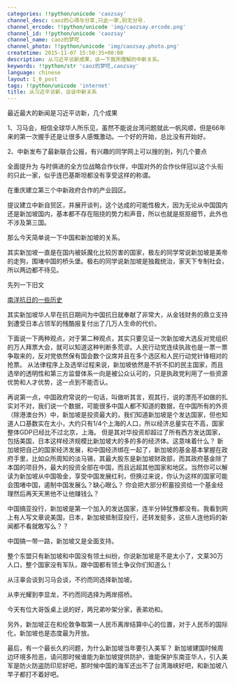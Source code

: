 ```yaml
---
categories: !!python/unicode 'caozsay'
channel_desc: caoz的心得与分享,只此一家,别无分号.
channel_ercode: !!python/unicode 'img/caozsay.ercode.png'
channel_id: !!python/unicode 'caozsay'
channel_name: caoz的梦呓
channel_photo: !!python/unicode 'img/caozsay.photo.png'
createtime: 2015-11-07 15:50:35+00:00
description: 从习近平访新成果，谈一下我所理解的中新关系。
keywords: !!python/str 'caoz的梦呓,caozsay'
language: chinese
layout: 1_0_post
tags: !!python/unicode 'internet'
title: 从习近平访新，谈谈中新关系
---
```

<div class="rich_media_content" id="js_content">
<p>
         最近最大的新闻是习近平访新，几个成果
        </p>
<p>
         1、习马会，相信全球华人所乐见，虽然不能说台湾问题就此一帆风顺，但是66年来的第一次握手还是让很多人感慨激动。一个好的开始，总比没有开始好。
        </p>
<p>
</p>
<p>
         2、中新发布了最新联合公报，有兴趣的同学网上可以搜的到，列几个要点
        </p>
<p>
         全面提升为 与时俱进的全方位战略合作伙伴，中国对外的合作伙伴冠以这个头衔的只此一家，似乎连巴基斯坦都没有享受这样的称谓。
        </p>
<p>
</p>
<p>
         在重庆建立第三个中新政府合作的产业园区。
        </p>
<p>
</p>
<p>
         提议建立中新自贸区，并展开谈判，这个达成的可能性极大，因为无论从中国国内还是新加坡国内，基本都不存在阻挠的势力和声音，所以也就是抠抠细节，此外也不涉及第三国。
        </p>
<p>
</p>
<p>
         那么今天简单说一下中国和新加坡的关系。
        </p>
<p>
</p>
<p>
         其实新加坡一直是在国内被妖魔化比较厉害的国家，极左的同学常说新加坡是美帝的走狗，围堵中国的桥头堡。极右的同学说新加坡是独裁统治，家天下专制社会，所以两边都不待见。
        </p>
<p>
</p>
<p>
         先列一下旧文
        </p>
<p>
<a data_ue_src="http://mp.weixin.qq.com/s?__biz=MzI0MjA1Mjg2Ng==&amp;mid=209290265&amp;idx=1&amp;sn=682f4ac094265b266db8e9603237d9b5&amp;scene=21#wechat_redirect" href="http://mp.weixin.qq.com/s?__biz=MzI0MjA1Mjg2Ng==&amp;mid=209290265&amp;idx=1&amp;sn=682f4ac094265b266db8e9603237d9b5&amp;scene=21#wechat_redirect" target="_blank">
          南洋抗日的一些历史
         </a>
</p>
<p>
         其实新加坡华人早在抗日期间为中国抗日就奉献了非常大，从金钱财务的鼎立支持到遭受日本占领军的残酷报复付出了几万人生命的代价。
        </p>
<p>
</p>
<p>
         下面说一下两种观点，对于第二种观点，其实只要见证一次新加坡大选反对党组织的万人拜票大会，就可以知道这种判断多荒谬。人民行动党连续执政也是一票一票争取来的，反对党依然保有国会数个议席并且在多个选区和人民行动党针锋相对的抢票。 从法律程序上及选举过程来说，新加坡依然是不折不扣的民主国家，而且选举的透明性和第三方监督体系一向是被公众认可的，只是执政党利用了一些资源优势和人才优势，这一点到不能否认。
        </p>
<p>
</p>
<p>
         再说第一点，中国政府常说的一句话，叫做听其言，观其行，说的漂亮不如做的扎实对不对，我们说一个数据，可能很多中国人都不知道的数据，在中国所有的外资（除港澳台外）中，新加坡是投资最大的，我们知道新加坡是个发达国家，但也知道人口基数实在太小，大约只有1/4个上海的人口，所以经济总量实在不高，国家整体GDP已经比不过北京，上海。 但是其对华投资却超过了所有西方发达国家，包括美国，日本这样经济规模比新加坡大的多的多的经济体。这意味着什么？ 新加坡把自己的国家经济发展，和中国经济绑在一起了，新加坡的基金基本掌握在政府手里，比如众所周知的淡马锡，其最大股东是新加坡财政部，而其政府基金除了本国的项目外，最大的投资全部在中国，而且远超其他国家和地区。当然你可以解读为新加坡从中国吸金，享受中国发展红利，但换过来说，你认为这样的国家可能会围堵中国，遏制中国发展么？缺心眼么？ 你会把大部分积蓄投资给一个基金经理然后再天天黑他不让他赚钱么？
        </p>
<p>
</p>
<p>
         中国搞亚投行，新加坡是第一个加入的发达国家，连半分钟犹豫都没有。我看到网上有人写文章说美国，日本，新加坡抵制亚投行，还转发挺多，这些人连他妈的新闻都不看就敢写么？？
        </p>
<p>
</p>
<p>
         中国搞一带一路，新加坡又是全面支持。
        </p>
<p>
</p>
<p>
         整个东盟只有新加坡和中国没有领土纠纷，你说新加坡是不是太小了，文莱30万人口，整个国家没有军队，跟中国都有领土争议你们知道么！
        </p>
<p>
</p>
<p>
         从汪辜会谈到习马会谈，不约而同选择新加坡。
        </p>
<p>
</p>
<p>
         从李光耀到李显龙，不约而同选择为两岸搭桥。
        </p>
<p>
</p>
<p>
         今天有位大哥饭桌上说的好，两兄弟吵架分家，表弟劝和。
        </p>
<p>
</p>
<p>
         另外，新加坡正在和伦敦争取第一人民币离岸结算中心的位置，对于人民币的国际化，新加坡也是态度最为开放。
        </p>
<p>
</p>
<p>
         最后，有一个最长久的问题，为什么新加坡当年要引入美军？ 新加坡建国时候周边环境多险恶，请问那时候谁能为新加坡提供防护，谁能保护东南亚华人，引入美军是防火防盗防印尼好吧，那时候中国的海军还出不了台湾海峡好吧，和新加坡八竿子都打不着好吧。
        </p>
</div>
